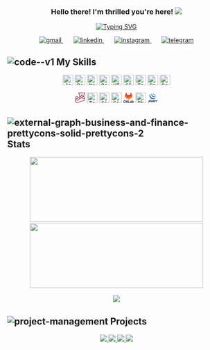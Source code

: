 <h3 align='center'>
    Hello there! I'm thrilled you're here! <img src='https://media0.giphy.com/media/v1.Y2lkPTc5MGI3NjExYXRrczBhNWlidGtrb3U2MTZndjdvOXF1bmdna2Z6ODJlMnVtaXF6dSZlcD12MV9pbnRlcm5hbF9naWZfYnlfaWQmY3Q9cw/l1J9tiMFKV8R31J9m/giphy.gif' width='28'>
</h3>

<p align='center'> 
  <a href="https://git.io/typing-svg"><img src="https://readme-typing-svg.demolab.com?font=Fira+Code&pause=1000&&color=61dafb&center=true&Center=true&width=435&lines=Computer+Engineering+Graduate;Creative+Web+Enthusiast;Front-End+Developer%7CReact+Specialist" alt="Typing SVG" /></a>
</p>

<!-- Social media section -->
<p align='center'>
  <a href='mailto:smohtasham65@gmail.com' title='Gmail'>
    <img width='32' height='32' src='https://img.icons8.com/ios/50/61dafb/gmail--v1.png' alt='gmail'/>
  </a>
  &#8287;&#8287;&#8287;&#8287;&#8287;
  
  <a href='https://www.linkedin.com/in/sahar-mohtasham-917b6125a' title='LinkedIn'>
    <img width='32' height='32' src='https://img.icons8.com/ios/50/61dafb/linkedin.png' alt='linkedin'/>
  </a>
  &#8287;&#8287;&#8287;&#8287;&#8287;
  
  <a href='https://www.instagram.com/sahar_.mohtasham/' title='Instagram'>
    <img width='32' height='32' src='https://img.icons8.com/ios/50/61dafb/instagram-new--v1.png' alt='instagram'/>
  </a>
  &#8287;&#8287;&#8287;&#8287;&#8287;
  
  <a href='https://t.me/SaharMohtashaam'>
    <img width='32' height='32' src='https://img.icons8.com/ios/50/61dafb/telegram-app.png' alt='telegram'/>
  </a>
</p>

<!-- Skills section -->
## <img width='20' height='20' src='https://img.icons8.com/pastel-glyph/50/61dafb/code--v2.png' alt='code--v1'/> My Skills
<p align='center'>
    <code><img title='JavaScript' width='24px' height='24px' src='https://raw.githubusercontent.com/rahulbanerjee26/githubAboutMeGenerator/main/icons/javascript.svg'></code>
    <code><img title='React' width='24px' height='24px' src='https://raw.githubusercontent.com/rahulbanerjee26/githubAboutMeGenerator/main/icons/reactjs.svg'></code>
    <code><img title='Next.js' width='24px' height='24px' src='https://img.icons8.com/nolan/64/nextjs.png'></code>
    <code><img title='Redux' width='24px' height='24px' src='https://raw.githubusercontent.com/rahulbanerjee26/githubAboutMeGenerator/main/icons/redux.svg'></code>
    <code><img title='HTML5' width='24px' height='24px' src='https://raw.githubusercontent.com/rahulbanerjee26/githubAboutMeGenerator/main/icons/html.svg'></code>
    <code><img title='CSS3' width='24px' height='24px' src='https://raw.githubusercontent.com/rahulbanerjee26/githubAboutMeGenerator/main/icons/css.svg'></code>
    <code><img title='Tailwind CSS' width='24px' height='24px' src='https://upload.wikimedia.org/wikipedia/commons/d/d5/Tailwind_CSS_Logo.svg'></code>
    <code><img title='Bootstrap' width='24px' height='24px' src='https://raw.githubusercontent.com/rahulbanerjee26/githubAboutMeGenerator/main/icons/bootstrap.svg'></code>
    <code><img title='Reactstrap' width='24px' height='24px' src='https://avatars.githubusercontent.com/u/29647600?s=200&v=4'></code>
</p>

<p align='center'>
    <code><img title='Jest' width='24px' height='24px' src='https://github.com/devicons/devicon/blob/master/icons/jest/jest-plain.svg'></code>
    <code><img title='Testing Library' width='24px' height='24px' src='https://testing-library.com/img/octopus-128x128.png'></code>
    <code><img title='Git' width='24px' height='24px' src='https://raw.githubusercontent.com/rahulbanerjee26/githubAboutMeGenerator/main/icons/git.svg'></code>
    <code><img title='GitHub' width='24px' height='24px' src='https://raw.githubusercontent.com/rahulbanerjee26/githubAboutMeGenerator/main/icons/github.svg'></code>
    <code><img title='GitLab' width='24px' height='24px' src='https://github.com/devicons/devicon/blob/master/icons/gitlab/gitlab-original-wordmark.svg'></code>
    <code><img title='Photoshop' width='24px' height='24px' src='https://upload.wikimedia.org/wikipedia/commons/a/af/Adobe_Photoshop_CC_icon.svg'></code>
    <code><img title='AJAX' width='24px' height='24px' src='https://github.com/devicons/devicon/blob/master/icons/jquery/jquery-original-wordmark.svg'/></code>
</p>

<!--stats-->
## <img width='22' height='22' src='https://img.icons8.com/wired/64/61dafb/statistics.png' alt='external-graph-business-and-finance-prettycons-solid-prettycons-2'/> Stats
<p align=center>
    <img width='400' height='150' src='https://streak-stats.demolab.com/?user=shrMohtashm&theme=react&hide_border=true&show_icons=true&border_radius=10'/>
    <img width='400' height='150' src='https://github-readme-stats.vercel.app/api?username=shrMohtashm&theme=react&hide_border=true&show_icons=true&border_radius=10'/>
</p>
<p align=center>
    <img src='https://github-readme-stats.vercel.app/api/top-langs/?username=shrMohtashm&theme=react&langs_count=8&layout=compact&hide_border=true&border_radius=10' />
</p>

<!--Projects section-->
## <img width='22' height='22' src='https://img.icons8.com/external-flatart-icons-outline-flatarticons/64/61dafb/external-project-management-flatart-icons-outline-flatarticons.png' alt='project-management'/> Projects
<p align='center'>
    <a href='https://github.com/shrMohtashm/Shopping-website'>
        <img width='278' src='https://denvercoder1-github-readme-stats.vercel.app/api/pin/?username=shrMohtashm&repo=Shopping-website&theme=react&hide_border=true&border_radius=10&hide_border=true'>
    </a>
    <a href='https://github.com/shrMohtashm/e-plantShopping'>
        <img width='278' src='https://denvercoder1-github-readme-stats.vercel.app/api/pin/?username=shrMohtashm&repo=e-plantShopping&theme=react&hide_border=true&border_radius=10&hide_border=true'>
    </a>
    <a href='https://github.com/shrMohtashm/todoListWithRedux'>
        <img width='278' src='https://denvercoder1-github-readme-stats.vercel.app/api/pin/?username=shrMohtashm&repo=todoListWithRedux&theme=react&hide_border=true&border_radius=10&hide_border=true'>
    </a>
    <a href='https://github.com/shrMohtashm/shrMohtashm'>
        <img width='278' src='https://denvercoder1-github-readme-stats.vercel.app/api/pin/?username=shrMohtashm&repo=shrMohtashm&theme=react&hide_border=true&border_radius=10&hide_border=true'>
    </a>
</p>
